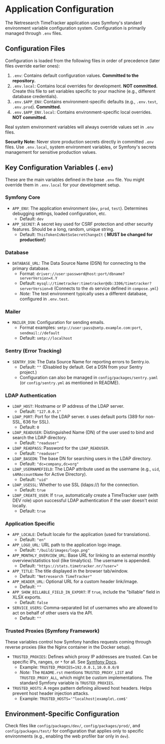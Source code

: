 # Application Configuration

The Netresearch TimeTracker application uses Symfony's standard environment variable configuration system. Configuration is primarily managed through `.env` files.

## Configuration Files

Configuration is loaded from the following files in order of precedence (later files override earlier ones):

1.  `.env`: Contains default configuration values. **Committed to the repository.**
2.  `.env.local`: Contains local overrides for development. **NOT committed.** Create this file to set variables specific to your machine (e.g., different database credentials).
3.  `.env.$APP_ENV`: Contains environment-specific defaults (e.g., `.env.test`, `.env.prod`). **Committed.**
4.  `.env.$APP_ENV.local`: Contains environment-specific local overrides. **NOT committed.**

Real system environment variables will always override values set in `.env` files.

**Security Note:** Never store production secrets directly in committed `.env` files. Use `.env.local`, system environment variables, or Symfony's secrets management for sensitive production values.

## Key Configuration Variables (`.env`)

These are the main variables defined in the base `.env` file. You might override them in `.env.local` for your development setup.

### Symfony Core

*   `APP_ENV`: The application environment (`dev`, `prod`, `test`). Determines debugging settings, loaded configuration, etc.
    *   Default: `dev`
*   `APP_SECRET`: A secret key used for CSRF protection and other security features. Should be a long, random, unique string.
    *   Default: `ThisTokenIsNotSoSecretChangeIt` ( **MUST be changed for production!**)

### Database

*   `DATABASE_URL`: The Data Source Name (DSN) for connecting to the primary database.
    *   Format: `driver://user:password@host:port/dbname?serverVersion=X.Y`
    *   Default: `mysql://timetracker:timetracker@db:3306/timetracker?serverVersion=8` (Connects to the `db` service defined in `compose.yml`)
    *   *Note:* The test environment typically uses a different database, configured in `.env.test`.

### Mailer

*   `MAILER_DSN`: Configuration for sending emails.
    *   Format examples: `smtp://user:pass@smtp.example.com:port`, `sendmail://default`
    *   Default: `smtp://localhost`

### Sentry (Error Tracking)

*   `SENTRY_DSN`: The Data Source Name for reporting errors to Sentry.io.
    *   Default: `""` (Disabled by default. Get a DSN from your Sentry project.)
    *   Configuration can also be managed in `config/packages/sentry.yaml` (or `config/sentry.yml` as mentioned in README).

### LDAP Authentication

*   `LDAP_HOST`: Hostname or IP address of the LDAP server.
    *   Default: `"127.0.0.1"`
*   `LDAP_PORT`: Port for the LDAP server. `0` uses default ports (389 for non-SSL, 636 for SSL).
    *   Default: `0`
*   `LDAP_READUSER`: Distinguished Name (DN) of the user used to bind and search the LDAP directory.
    *   Default: `"readuser"`
*   `LDAP_READPASS`: Password for the `LDAP_READUSER`.
    *   Default: `"readuser"`
*   `LDAP_BASEDN`: The base DN for searching users in the LDAP directory.
    *   Default: `"dc=company,dc=org"`
*   `LDAP_USERNAMEFIELD`: The LDAP attribute used as the username (e.g., `uid`, `sAMAccountName` for Active Directory).
    *   Default: `"uid"`
*   `LDAP_USESSL`: Whether to use SSL (ldaps://) for the connection.
    *   Default: `true`
*   `LDAP_CREATE_USER`: If `true`, automatically create a TimeTracker user (with DEV role) upon successful LDAP authentication if the user doesn't exist locally.
    *   Default: `true`

### Application Specific

*   `APP_LOCALE`: Default locale for the application (used for translations).
    *   Default: `"en"`
*   `APP_LOGO_URL`: URL path to the application logo image.
    *   Default: `"/build/images/logo.png"`
*   `APP_MONTHLY_OVERVIEW_URL`: Base URL for linking to an external monthly overview/statistics tool (like timalytics). The username is appended.
    *   Default: `"https://stats.timetracker.nr/?user="`
*   `APP_TITLE`: The title displayed in the browser tab/window.
    *   Default: `"Netresearch TimeTracker"`
*   `APP_HEADER_URL`: Optional URL for a custom header link/image.
    *   Default: `""`
*   `APP_SHOW_BILLABLE_FIELD_IN_EXPORT`: If `true`, include the "billable" field in XLSX exports.
    *   Default: `false`
*   `SERVICE_USERS`: Comma-separated list of usernames who are allowed to act on behalf of other users via the API.
    *   Default: `""`

### Trusted Proxies (Symfony Framework)

These variables control how Symfony handles requests coming through reverse proxies (like the Nginx container in the Docker setup).

*   `TRUSTED_PROXIES`: Defines which proxy IP addresses are trusted. Can be specific IPs, ranges, or `*` for all. See [Symfony Docs](https://symfony.com/doc/4.4/deployment/proxies.html).
    *   Example: `TRUSTED_PROXIES=192.0.0.1,10.0.0.0/8`
    *   *Note:* The `README.rst` mentions `TRUSTED_PROXY_LIST` and `TRUSTED_PROXY_ALL`, which might be custom implementations. The standard Symfony variable is `TRUSTED_PROXIES`.
*   `TRUSTED_HOSTS`: A regex pattern defining allowed host headers. Helps prevent host header injection attacks.
    *   Example: `TRUSTED_HOSTS='^localhost|example\.com$'`

## Environment-Specific Configuration

Check files like `config/packages/dev/`, `config/packages/prod/`, and `config/packages/test/` for configuration that applies only to specific environments (e.g., enabling the web profiler bar only in `dev`).
